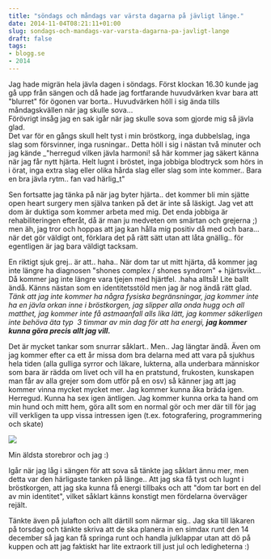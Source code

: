 ```yaml
---
title: "söndags och måndags var värsta dagarna på jävligt länge."
date: 2014-11-04T08:21:11+01:00
slug: sondags-och-mandags-var-varsta-dagarna-pa-javligt-lange
draft: false
tags:
- blogg.se
- 2014
---
```

Jag hade migrän hela jävla dagen i söndags. Först klockan 16.30 kunde jag gå upp från sängen och då hade jag fortfarande huvudvärken kvar bara att "blurret" för ögonen var borta.. Huvudvärken höll i sig ända tills måndagskvällen när jag skulle sova...  
Förövrigt insåg jag en sak igår när jag skulle sova som gjorde mig så jävla glad.  
Det var för en gångs skull helt tyst i min bröstkorg, inga dubbelslag, inga slag som försvinner, inga rusningar.. Detta höll i sig i nästan två minuter och jag kände _"herregud vilken jävla harmoni! så här kommer jag säkert känna när jag får nytt hjärta. Helt lugnt i bröstet, inga jobbiga blodtryck som hörs in i örat, inga extra slag eller olika hårda slag eller slag som inte kommer.. Bara en bra jävla rytm.. fan vad härlig_t"  
  
Sen fortsatte jag tänka på när jag byter hjärta.. det kommer bli min sjätte open heart surgery men själva tanken på det är inte så läskigt. Jag vet att dom är duktiga som kommer arbeta med mig. Det enda jobbiga är rehabiliteringen efteråt, då är man ju medveten om smärtan och grejerna ;) men äh, jag tror och hoppas att jag kan hålla mig positiv då med och bara... när det gör väldigt ont, förklara det på rätt sätt utan att låta gnällig.. för egentligen är jag bara väldigt tacksam.  
  
En riktigt sjuk grej.. är att.. haha.. När dom tar ut mitt hjärta, då kommer jag inte längre ha diagnosen "shones complex / shones syndrom" + hjärtsvikt... Då kommer jag inte längre vara tjejen med hjärtfel. .haha alltså! Lite ballt ändå. Känns nästan som en identitetsstöld men jag är nog ändå rätt glad. _Tänk att jag inte kommer ha några fysiska begränsningar, jag kommer inte ha en jävla orkan inne i bröstkorgen, jag slipper alla onda hugg och all matthet, jag kommer inte få astmaanfall alls lika lätt, jag kommer säkerligen inte behöva äta typ  3 timmar av min dag för att ha energi, **jag kommer kunna göra precis allt jag vill.**_

Det är mycket tankar som snurrar såklart.. Men.. Jag längtar ändå. Även om jag kommer efter ca ett år missa dom bra delarna med att vara på sjukhus hela tiden (alla gulliga syrror och läkare, lukterna, alla underbara människor som bara är rädda om livet och vill ha en pratstund, frukosten, kunskapen man får av alla grejer som dom utför på en osv) så känner jag att jag kommer vinna mycket mycket mer. Jag kommer kunna åka bräda igen. Herregud. Kunna ha sex igen äntligen. Jag kommer kunna orka ta hand om min hund och mitt hem, göra allt som en normal gör och mer där till för jag vill verkligen ta upp vissa intressen igen (t.ex. fotografering, programmering och skate)

![](/assets/images/blogg.se/wp_003388_5296451e88e59d9e4cec64ef.jpg)

Min äldsta storebror och jag :)  
  
Igår när jag låg i sängen för att sova så tänkte jag såklart ännu mer, men detta var den härligaste tanken på länge.. Att jag ska få tyst och lugnt i bröstkorgen, att jag ska kunna få energi tillbaks och att "dom tar bort en del av min identitet", vilket såklart känns konstigt men fördelarna överväger rejält.  
  
Tänkte även på julafton och allt därtill som närmar sig.. Jag ska till läkaren på torsdag och tänkte skriva att de ska planera in en simdax runt den 14 december så jag kan få springa runt och handla julklappar utan att dö på kuppen och att jag faktiskt har lite extraork till just jul och ledigheterna :)